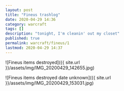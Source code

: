 ```yaml
---
layout: post
title: "Fineus trashlog"
date: 2020-04-29 14:36
category: warcraft
tags: []
description: "tonight, I'm cleanin' out my closet"
published: true
permalink: warcraft/fineus/1
lastmod: 2020-04-29 14:37
---
```


![Fineus items destroyed]({{ site.url }}/assets/img/IMG_20200429_142655.jpg)

![Fineus items destroyed date unknown]({{ site.url }}/assets/img/IMG_20200429_153031.jpg)
